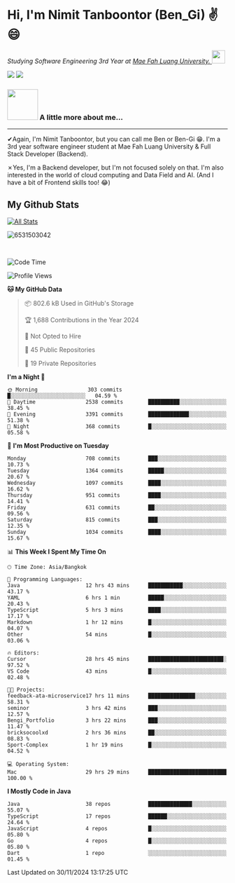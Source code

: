 # Hi, I'm Nimit Tanboontor (Ben_Gi) ✌😄
<p><em>Studying Software Engineering 3rd Year at <a href="https://en.mfu.ac.th/home.html"> Mae Fah Luang University.
</a><img src="https://media.giphy.com/media/WUlplcMpOCEmTGBtBW/giphy.gif" width="30"> </em></p>


[![](https://img.shields.io/badge/linkedin-%230077B5.svg?style=for-the-badge&logo=linkedin)]([https://www.linkedin.com/in/thanaphoom-babparn/](https://www.linkedin.com/in/nimit-tanbooutor-798139246/))
[![](https://img.shields.io/badge/Medium-12100E?style=for-the-badge&logo=medium&logoColor=white)](https://medium.com/@nimittanbooutor)

### <img src="https://media.giphy.com/media/VgCDAzcKvsR6OM0uWg/giphy.gif" width="70"> A little more about me...  

<hr> <!-- Horizontal line -->

&#10004;Again, I'm Nimit Tanboontor, but you can call me Ben or Ben-Gi 😁. I'm a 3rd year software engineer student at Mae Fah Luang University & Full Stack Developer (Backend).

&#10007;Yes, I'm a Backend developer, but I'm not focused solely on that. I'm also interested in the world of cloud computing and Data Field and AI. (And I have a bit of Frontend skills too! 😂)


## My Github Stats

[![All Stats](https://github-readme-stats.vercel.app/api?username=6531503042&show_icons=true&theme=algolia)](https://github.com/6531503042)

<p><img align="center" src="https://github-readme-streak-stats.herokuapp.com/?user=6531503042&" alt="6531503042" /></p>

<br />


<!--START_SECTION:waka-->
![Code Time](http://img.shields.io/badge/Code%20Time-248%20hrs%2051%20mins-blue)

![Profile Views](http://img.shields.io/badge/Profile%20Views-53-blue)

**🐱 My GitHub Data** 

> 📦 802.6 kB Used in GitHub's Storage 
 > 
> 🏆 1,688 Contributions in the Year 2024
 > 
> 🚫 Not Opted to Hire
 > 
> 📜 45 Public Repositories 
 > 
> 🔑 19 Private Repositories 
 > 
**I'm a Night 🦉** 

```text
🌞 Morning                303 commits         █░░░░░░░░░░░░░░░░░░░░░░░░   04.59 % 
🌆 Daytime                2538 commits        ██████████░░░░░░░░░░░░░░░   38.45 % 
🌃 Evening                3391 commits        █████████████░░░░░░░░░░░░   51.38 % 
🌙 Night                  368 commits         █░░░░░░░░░░░░░░░░░░░░░░░░   05.58 % 
```
📅 **I'm Most Productive on Tuesday** 

```text
Monday                   708 commits         ███░░░░░░░░░░░░░░░░░░░░░░   10.73 % 
Tuesday                  1364 commits        █████░░░░░░░░░░░░░░░░░░░░   20.67 % 
Wednesday                1097 commits        ████░░░░░░░░░░░░░░░░░░░░░   16.62 % 
Thursday                 951 commits         ████░░░░░░░░░░░░░░░░░░░░░   14.41 % 
Friday                   631 commits         ██░░░░░░░░░░░░░░░░░░░░░░░   09.56 % 
Saturday                 815 commits         ███░░░░░░░░░░░░░░░░░░░░░░   12.35 % 
Sunday                   1034 commits        ████░░░░░░░░░░░░░░░░░░░░░   15.67 % 
```


📊 **This Week I Spent My Time On** 

```text
🕑︎ Time Zone: Asia/Bangkok

💬 Programming Languages: 
Java                     12 hrs 43 mins      ███████████░░░░░░░░░░░░░░   43.17 % 
YAML                     6 hrs 1 min         █████░░░░░░░░░░░░░░░░░░░░   20.43 % 
TypeScript               5 hrs 3 mins        ████░░░░░░░░░░░░░░░░░░░░░   17.17 % 
Markdown                 1 hr 12 mins        █░░░░░░░░░░░░░░░░░░░░░░░░   04.07 % 
Other                    54 mins             █░░░░░░░░░░░░░░░░░░░░░░░░   03.06 % 

🔥 Editors: 
Cursor                   28 hrs 45 mins      ████████████████████████░   97.52 % 
VS Code                  43 mins             █░░░░░░░░░░░░░░░░░░░░░░░░   02.48 % 

🐱‍💻 Projects: 
feedback-ata-microservice17 hrs 11 mins      ███████████████░░░░░░░░░░   58.31 % 
seminor                  3 hrs 42 mins       ███░░░░░░░░░░░░░░░░░░░░░░   12.57 % 
Bengi_Portfolio          3 hrs 22 mins       ███░░░░░░░░░░░░░░░░░░░░░░   11.47 % 
bricksocoolxd            2 hrs 36 mins       ██░░░░░░░░░░░░░░░░░░░░░░░   08.83 % 
Sport-Complex            1 hr 19 mins        █░░░░░░░░░░░░░░░░░░░░░░░░   04.52 % 

💻 Operating System: 
Mac                      29 hrs 29 mins      █████████████████████████   100.00 % 
```

**I Mostly Code in Java** 

```text
Java                     38 repos            ██████████████░░░░░░░░░░░   55.07 % 
TypeScript               17 repos            ██████░░░░░░░░░░░░░░░░░░░   24.64 % 
JavaScript               4 repos             █░░░░░░░░░░░░░░░░░░░░░░░░   05.80 % 
Go                       4 repos             █░░░░░░░░░░░░░░░░░░░░░░░░   05.80 % 
Dart                     1 repo              ░░░░░░░░░░░░░░░░░░░░░░░░░   01.45 % 
```




 Last Updated on 30/11/2024 13:17:25 UTC
<!--END_SECTION:waka-->
